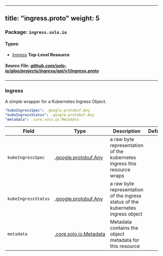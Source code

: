 
---
title: "ingress.proto"
weight: 5
---

<!-- Code generated by solo-kit. DO NOT EDIT. -->


### Package: `ingress.solo.io` 
#### Types:


- [Ingress](#ingress) **Top-Level Resource**
  



##### Source File: [github.com/solo-io/gloo/projects/ingress/api/v1/ingress.proto](https://github.com/solo-io/gloo/blob/master/projects/ingress/api/v1/ingress.proto)





---
### Ingress

 
A simple wrapper for a Kubernetes Ingress Object.

```yaml
"kubeIngressSpec": .google.protobuf.Any
"kubeIngressStatus": .google.protobuf.Any
"metadata": .core.solo.io.Metadata

```

| Field | Type | Description | Default |
| ----- | ---- | ----------- |----------- | 
| `kubeIngressSpec` | [.google.protobuf.Any](https://developers.google.com/protocol-buffers/docs/reference/csharp/class/google/protobuf/well-known-types/any) | a raw byte representation of the kubernetes ingress this resource wraps |  |
| `kubeIngressStatus` | [.google.protobuf.Any](https://developers.google.com/protocol-buffers/docs/reference/csharp/class/google/protobuf/well-known-types/any) | a raw byte representation of the ingress status of the kubernetes ingress object |  |
| `metadata` | [.core.solo.io.Metadata](../../../../../../solo-kit/api/v1/metadata.proto.sk#metadata) | Metadata contains the object metadata for this resource |  |





<!-- Start of HubSpot Embed Code -->
<script type="text/javascript" id="hs-script-loader" async defer src="//js.hs-scripts.com/5130874.js"></script>
<!-- End of HubSpot Embed Code -->
